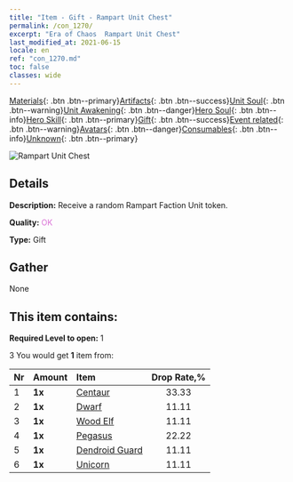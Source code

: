 ```yaml
---
title: "Item - Gift - Rampart Unit Chest"
permalink: /con_1270/
excerpt: "Era of Chaos  Rampart Unit Chest"
last_modified_at: 2021-06-15
locale: en
ref: "con_1270.md"
toc: false
classes: wide
---
```

 [Materials](/Items/){: .btn .btn--primary}[Artifacts](/Items/Artifacts/){: .btn .btn--success}[Unit Soul](/Items/UnitSoul/){: .btn .btn--warning}[Unit Awakening](/Items/UnitAwakening/){: .btn .btn--danger}[Hero Soul](/Items/HeroSoul/){: .btn .btn--info}[Hero Skill](/Items/HeroSkill/){: .btn .btn--primary}[Gift](/Items/Gift/){: .btn .btn--success}[Event related](/Items/Events/){: .btn .btn--warning}[Avatars](/Items/Avatars/){: .btn .btn--danger}[Consumables](/Items/Consumables/){: .btn .btn--info}[Unknown](/Items/Unknown/){: .btn .btn--primary}

 ![Rampart Unit Chest](/images/t/i_904002.png)

## Details
 **Description:** Receive a random Rampart Faction Unit token.

 **Quality:** <span style="color: #DA70D6">OK</span>

 **Type:** Gift

## Gather

  None

## This item contains:

 **Required Level to open:** 1

 3 You would get **1** item  from:

  | Nr | Amount |     Item    | Drop Rate,% |
  |:---|:-------|:------------|:---------:|
  | 1 |  **1x** | [Centaur](/Items/unt_199/) | 33.33 | 
  | 2 |  **1x** | [Dwarf](/Items/unt_200/) | 11.11 | 
  | 3 |  **1x** | [Wood Elf](/Items/unt_201/) | 11.11 | 
  | 4 |  **1x** | [Pegasus](/Items/unt_202/) | 22.22 | 
  | 5 |  **1x** | [Dendroid Guard](/Items/unt_203/) | 11.11 | 
  | 6 |  **1x** | [Unicorn](/Items/unt_204/) | 11.11 | 
